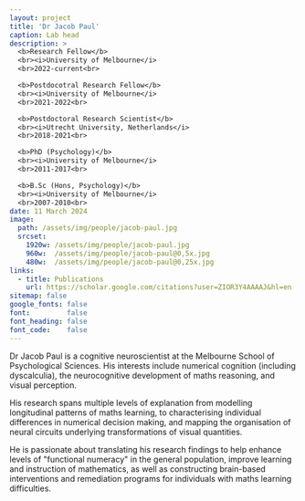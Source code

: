 ```yaml
---
layout: project
title: 'Dr Jacob Paul'
caption: Lab head
description: >
  <b>Research Fellow</b>
  <br><i>University of Melbourne</i>
  <br>2022-current<br>

  <b>Postdocotral Research Fellow</b>
  <br><i>University of Melbourne</i>
  <br>2021-2022<br>

  <b>Postdoctoral Research Scientist</b>
  <br><i>Utrecht University, Netherlands</i>
  <br>2018-2021<br>

  <b>PhD (Psychology)</b>
  <br><i>University of Melbourne</i>
  <br>2011-2017<br>

  <b>B.Sc (Hons, Psychology)</b>
  <br><i>University of Melbourne</i>
  <br>2007-2010<br>
date: 11 March 2024
image: 
  path: /assets/img/people/jacob-paul.jpg
  srcset: 
    1920w: /assets/img/people/jacob-paul.jpg
    960w:  /assets/img/people/jacob-paul@0,5x.jpg
    480w:  /assets/img/people/jacob-paul@0,25x.jpg
links:
  - title: Publications
    url: https://scholar.google.com/citations?user=ZIOR3Y4AAAAJ&hl=en
sitemap: false
google_fonts: false
font:         false
font_heading: false
font_code:    false
---
```


Dr Jacob Paul is a cognitive neuroscientist at the Melbourne School of Psychological Sciences. His interests include numerical cognition (including dyscalculia), the neurocognitive development of maths reasoning, and visual perception.

His research spans multiple levels of explanation from modelling longitudinal patterns of maths learning, to characterising individual differences in numerical decision making, and mapping the organisation of neural circuits underlying transformations of visual quantities.

He is passionate about translating his research findings to help enhance levels of "functional numeracy" in the general population, improve learning and instruction of mathematics, as well as constructing brain-based interventions and remediation programs for individuals with maths learning difficulties.